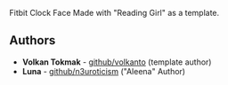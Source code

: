 Fitbit Clock Face Made with "Reading Girl" as a template.

## Authors

* **Volkan Tokmak** - [github/volkanto](https://github.com/volkanto) (template author)
* **Luna** - [github/n3uroticism](https://github.com/n3uroticism) ("Aleena" Author)
